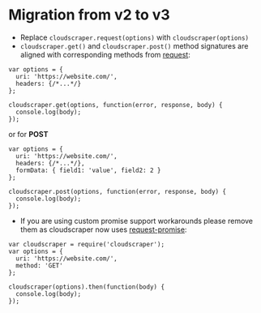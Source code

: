 Migration from v2 to v3
============
- Replace `cloudscraper.request(options)` with `cloudscraper(options)`
- `cloudscraper.get()` and `cloudscraper.post()` method signatures are aligned with corresponding methods from [request](https://github.com/request/request#requestmethod):
```
var options = {
  uri: 'https://website.com/',
  headers: {/*...*/}
};

cloudscraper.get(options, function(error, response, body) {
  console.log(body);
});
```
or for **POST**
```
var options = {
  uri: 'https://website.com/',
  headers: {/*...*/},
  formData: { field1: 'value', field2: 2 }
};

cloudscraper.post(options, function(error, response, body) {
  console.log(body);
});
```
- If you are using custom promise support workarounds please remove them as cloudscraper now uses [request-promise](https://github.com/request/request-promise):

```
var cloudscraper = require('cloudscraper');
var options = {
  uri: 'https://website.com/',
  method: 'GET'
};

cloudscraper(options).then(function(body) {
  console.log(body);
});
```
